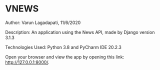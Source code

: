 # VNEWS

Author: Varun Lagadapati, 11/6/2020

Description: An application using the News API, made by Django version 3.1.3

Technologies Used: Python 3.8 and PyCharm IDE 20.2.3

Open your browser and view the app by opening this link: http://127.0.0.1:8000/.
